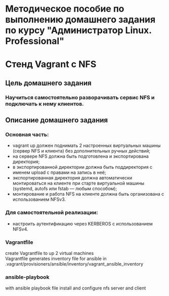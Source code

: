 # Методическое пособие по выполнению домашнего задания по курсу "Администратор Linux. Professional"   
# Стенд Vagrant с NFS  

## Цель домашнего задания  
### Научиться самостоятельно разворачивать сервис NFS и подключать к нему клиентов.  

## Описание домашнего задания  
### Основная часть:  
- vagrant up должен поднимать 2 настроенных виртуальных машины (сервер NFS и клиента) без дополнительных ручных действий;  
- на сервере NFS должна быть подготовлена и экспортирована директория;   
- в экспортированной директории должна быть поддиректория с именем upload с правами на запись в неё;  
- экспортированная директория должна автоматически монтироваться на клиенте при старте виртуальной машины (systemd, autofs или fstab — любым способом);  
- монтирование и работа NFS на клиенте должна быть организована с использованием NFSv3.  
### Для самостоятельной реализации:   
- настроить аутентификацию через KERBEROS с использованием NFSv4.  

### Vagrantfile  
create Vagrantfile to up 2 virtual machines  
Vagrantfile generates inventory file for ansible in .vagrant/provisioners/ansible/inventory/vagrant_ansible_inventory  

### ansible-playbook  
with ansible playbook file install and configure nfs server and client